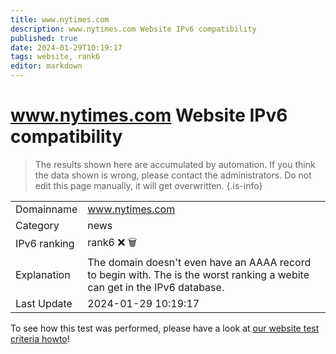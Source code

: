 ```yaml
---
title: www.nytimes.com
description: www.nytimes.com Website IPv6 compatibility
published: true
date: 2024-01-29T10:19:17
tags: website, rank6
editor: markdown
---
```


# www.nytimes.com Website IPv6 compatibility

> The results shown here are accumulated by automation. If you think the data shown is wrong, please contact the administrators. 
> Do not edit this page manually, it will get overwritten.
{.is-info}


|   |   |
| - | - |
| Domainname | www.nytimes.com
| Category | news |
| IPv6 ranking | rank6 :x: :wastebasket: |
| Explanation | The domain doesn't even have an AAAA record to begin with. The is the worst ranking a webite can get in the IPv6 database. |
| Last Update | 2024-01-29 10:19:17 |

To see how this test was performed, please have a look at [our website test criteria howto](/howto/testcriteria/website)!

